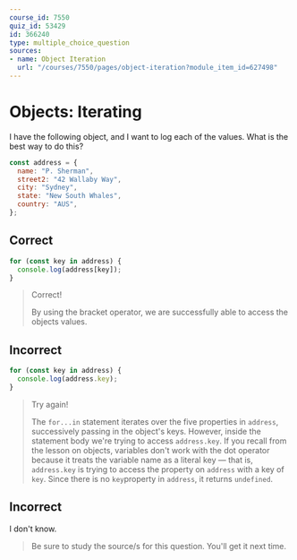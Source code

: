 ```yaml
---
course_id: 7550
quiz_id: 53429
id: 366240
type: multiple_choice_question
sources:
- name: Object Iteration
  url: "/courses/7550/pages/object-iteration?module_item_id=627498"
---
```


# Objects: Iterating

I have the following object, and I want to log each of the values. What is the
best way to do this?

```javascript
const address = {
  name: "P. Sherman",
  street2: "42 Wallaby Way",
  city: "Sydney",
  state: "New South Whales",
  country: "AUS",
};
```

## Correct

```javascript
for (const key in address) {
  console.log(address[key]);
}
```

> Correct!
> 
> By using the bracket operator, we are successfully able to access the objects
> values.

## Incorrect

```javascript
for (const key in address) {
  console.log(address.key);
}
```

> Try again!
> 
> The `for...in` statement iterates over the five properties in `address`,
> successively passing in the object's keys. However, inside the statement body
> we're trying to access `address.key`. If you recall from the lesson on objects,
> variables don't work with the dot operator because it treats the variable name
> as a literal key — that is, `address.key` is trying to access the property on
> `address` with a key of `key`. Since there is no `key`property in `address`, it
> returns `undefined`.

## Incorrect

I don't know.

> Be sure to study the source/s for this question. You'll get it next time.

